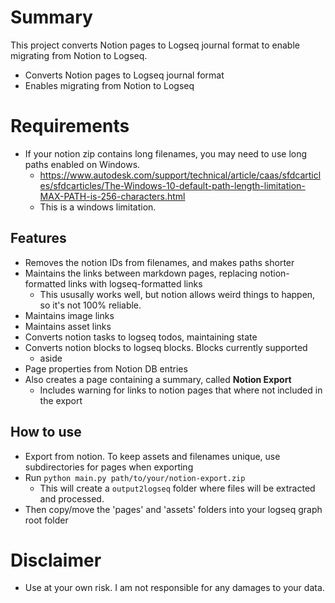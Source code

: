 
# Summary

This project converts Notion pages to Logseq journal format to enable migrating from Notion to Logseq.

- Converts Notion pages to Logseq journal format
- Enables migrating from Notion to Logseq

# Requirements

- If your notion zip contains long filenames, you may need to use long paths enabled on Windows.
  - https://www.autodesk.com/support/technical/article/caas/sfdcarticles/sfdcarticles/The-Windows-10-default-path-length-limitation-MAX-PATH-is-256-characters.html
  - This is a windows limitation. 


## Features

- Removes the notion IDs from filenames, and makes paths shorter
- Maintains the links between markdown pages, replacing notion-formatted links with logseq-formatted links
  - This ususally works well, but notion allows weird things to happen, so it's not 100% reliable.
- Maintains image links
- Maintains asset links
- Converts notion tasks to logseq todos, maintaining state
- Converts notion blocks to logseq blocks. Blocks currently supported
  - aside
- Page properties from Notion DB entries
- Also creates a page containing a summary, called **Notion Export <YYYYMMDD HHMMSS>**
  - Includes warning for links to notion pages that where not included in the export



## How to use

- Export from notion. To keep assets and filenames unique, use subdirectories for pages when exporting
- Run `python main.py path/to/your/notion-export.zip`
  - This will create a `output2logseq` folder where files will be extracted and processed.
- Then copy/move the 'pages' and 'assets' folders into your logseq graph root folder

# Disclaimer
- Use at your own risk. I am not responsible for any damages to your data.

